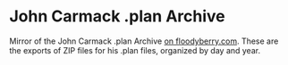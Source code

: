 # John Carmack .plan Archive

Mirror of the John Carmack .plan Archive [on floodyberry.com](http://floodyberry.com/carmack/plan.html). These are the exports of ZIP files for his .plan files, organized by day and year.
